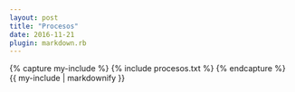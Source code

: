 ```yaml
---
layout: post
title: "Procesos"
date: 2016-11-21
plugin: markdown.rb
---
```

<div class="tab">
    {% capture my-include %}
    {% include procesos.txt %}
    {% endcapture %}
    {{ my-include | markdownify }}
</div>
